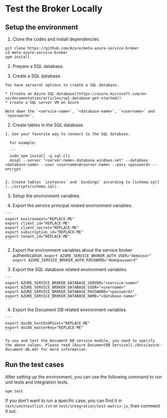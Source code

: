 # Test the Broker Locally

## Setup the environment

1. Clone the codes and install dependencies.

  ```
  git clone https://github.com/Azure/meta-azure-service-broker
  cd meta-azure-service-broker
  npm install
  ```

2. Prepare a SQL database.

  1. Create a SQL database.

    You have serveral options to create a SQL database.

    * [Create an Azure SQL database](https://azure.microsoft.com/en-us/documentation/articles/sql-database-get-started/)
    * Create a SQL server VM on Azure

    Note down the `<service-name>`, `<database-name>`, `<username>` and `<password>`.

  2. Create tables in the SQL database.

    1. Use your favorite way to connect to the SQL database.

      For example:

      ```
      sudo npm install -g sql-cli
      mssql --server "<server-name>.database.windows.net" --database <database-name> --user <username>@<server-name> --pass <password> --encrypt
      ```

    2. Create tables `instances` and `bindings` according to [schema.sql](../scripts/schema.sql).

3. Setup the environment variables.

  1. Export the service principal related environment variables.

    ```
    export environment="REPLACE-ME"
    export client_id="REPLACE-ME"
    export client_secret="REPLACE-ME"
    export subscription_id="REPLACE-ME"
    export tenant_id="REPLACE-ME"
    ```

  2. Export the environment variables about the service broker authentication.
    ```
    export AZURE_SERVICE_BROKER_AUTH_USER="demouser"
    export AZURE_SERVICE_BROKER_AUTH_PASSWORD="demopassword"
    ```

  3. Export the SQL database related environment variables.

    ```
    export AZURE_SERVICE_BROKER_DATABASE_SERVER="<service-name>"
    export AZURE_SERVICE_BROKER_DATABASE_USER="<username>"
    export AZURE_SERVICE_BROKER_DATABASE_PASSWORD="<password>"
    export AZURE_SERVICE_BROKER_DATABASE_NAME="<database-name>"
    ```

  4. Export the Document DB related environment variables.

    ```
    export docDb_hostEndPoint="REPLACE-ME"
    export docDb_masterKey="REPLACE-ME"
    ```

    To use and test the Document DB service module, you need to specify the above values. Please read [Azure DocumentDB Service](./docs/azure-document-db.md) for more information.

## Run the test cases

After setting up the environment, you can use the following command to run unit tests and integration tests.

```
npm test
```

If you don't want to run a specific case, you can find it in `test/unittestlist.txt` or `test/integration/test-matrix.js`, then comment it out.
